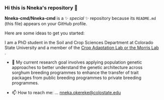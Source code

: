 ### Hi this is Nneka's repository 👋


**Nneka-cmd/Nneka-cmd** is a ✨ _special_ ✨ repository because its `README.md` (this file) appears on your GitHub profile.

Here are some ideas to get you started:

I am a PhD student in the Soil and Crop Sciences Department at Colorado State University and a member of the [Crop Adaptation Lab or the Morris Lab](https://www.morrislab.org/) .

- 🌱 My current research goal involves applying population genetic approaches to better understand the genetic architecture across sorghum breeding programmes to enhance the transfer of trait packages from public breeding programmes to private breeding programmes. 


- 📫 How to reach me: ... nneka.okereke@colostate.edu


